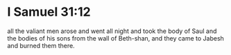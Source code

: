 # I Samuel 31:12

all the valiant men arose and went all night and took the body of Saul and the bodies of his sons from the wall of Beth-shan, and they came to Jabesh and burned them there.
